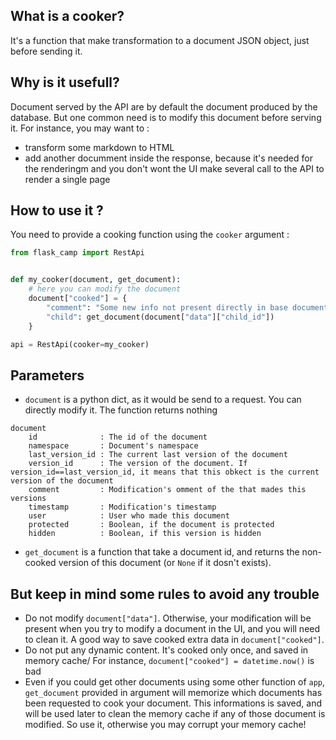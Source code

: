 ## What is a cooker?

It's a function that make transformation to a document JSON object, just before sending it. 

## Why is it usefull?

Document served by the API are by default the document produced by the database. But one common need is to modify this document before serving it. For instance, you may want to :

* transform some markdown to HTML
* add another documment inside the response, because it's needed for the renderingm and you don't wont the UI make several call to the API to render a single page

## How to use it ?
You need to provide a cooking function using the `cooker` argument :  

```python
from flask_camp import RestApi


def my_cooker(document, get_document):
    # here you can modify the document
    document["cooked"] = {
        "comment": "Some new info not present directly in base document",
        "child": get_document(document["data"]["child_id"])
    }

api = RestApi(cooker=my_cooker)
```

## Parameters

* `document` is a python dict, as it would be send to a request. You can directly modify it. The function returns nothing

```
document
    id              : The id of the document
    namespace       : Document's namespace
    last_version_id : The current last version of the document
    version_id      : The version of the document. If version_id==last_version_id, it means that this obkect is the current version of the document
    comment         : Modification's omment of the that mades this versions
    timestamp       : Modification's timestamp
    user            : User who made this document
    protected       : Boolean, if the document is protected
    hidden          : Boolean, if this version is hidden
```

* `get_document` is a function that take a document id, and returns the non-cooked version of this document (or `None` if it dosn't exists).

## But keep in mind some rules to avoid any trouble

* Do not modify `document["data"]`. Otherwise, your modification will be present when you try to modify a document in the UI, and you will need to clean it. A good way to save cooked extra data in `document["cooked"]`.
* Do not put any dynamic content. It's cooked only once, and saved in memory cache/ For instance, `document["cooked"] = datetime.now()` is bad
* Even if you could get other documents using some other function of `app`, `get_document` provided in argument will memorize which documents has been requested to cook your document. This informations is saved, and will be used later to clean the memory cache if any of those document is modified. So use it, otherwise you may corrupt your memory cache!
